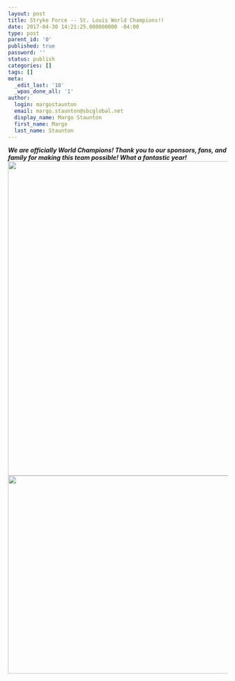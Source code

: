 ```yaml
---
layout: post
title: Stryke Force -- St. Louis World Champions!!
date: 2017-04-30 14:21:25.000000000 -04:00
type: post
parent_id: '0'
published: true
password: ''
status: publish
categories: []
tags: []
meta:
  _edit_last: '18'
  _wpas_done_all: '1'
author:
  login: margostaunton
  email: margo.staunton@sbcglobal.net
  display_name: Margo Staunton
  first_name: Margo
  last_name: Staunton
---
```

<p><em><strong><span id="fbPhotoSnowliftCaption" class="fbPhotosPhotoCaption" tabindex="0" data-ft="{&quot;tn&quot;:&quot;K&quot;}"><span class="hasCaption">We are officially World Champions! Thank you to our sponsors, fans, and family for making this team possible! What a fantastic year!</span></span></strong></em><span id="fbPhotoSnowliftTagList" class="fbPhotoTagList"> </span><a href="http://strykeforce.org/wp-content/uploads/2017/04/World-Champs-Team-Photo.jpg"><img class="alignnone size-full wp-image-4664" src="{{ site.baseurl }}/assets/images/World-Champs-Team-Photo.jpg" alt="" width="963" height="721" /></a> <a href="http://strykeforce.org/wp-content/uploads/2017/04/winning-score.jpg"><img class="alignnone size-full wp-image-4665" src="{{ site.baseurl }}/assets/images/winning-score.jpg" alt="" width="804" height="454" /></a></p>
